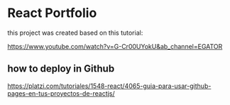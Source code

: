 # React Portfolio

this project was created based on this tutorial:

https://www.youtube.com/watch?v=G-Cr00UYokU&ab_channel=EGATOR

## how to deploy in Github

https://platzi.com/tutoriales/1548-react/4065-guia-para-usar-github-pages-en-tus-proyectos-de-reactjs/
